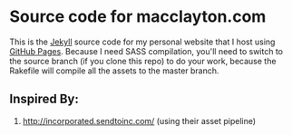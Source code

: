 Source code for macclayton.com
=========================

This is the [Jekyll](http://www.jekyllrb.com) source code for my personal website that I host using [GitHub Pages](http://pages.github.com/). Because I need SASS compilation, you'll need to switch to the source branch (if you clone this repo) to do your work, because the Rakefile will compile all the assets to the master branch.

Inspired By:
--------------------
1. http://incorporated.sendtoinc.com/ (using their asset pipeline)
